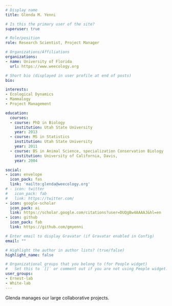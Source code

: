 ```yaml
---
# Display name
title: Glenda M. Yenni

# Is this the primary user of the site?
superuser: true

# Role/position
role: Research Scientist, Project Manager

# Organizations/Affiliations
organizations:
- name: University of Florida
  url: https://www.weecology.org

# Short bio (displayed in user profile at end of posts)
bio: 

interests:
- Ecological Dynamics
- Mammalogy
- Project Management

education:
  courses:
  - course: PhD in Biology
    institution: Utah State University
    year: 2013
  - course: MS in Statistics
    institution: Utah State University
    year: 2011
  - course: BS in Animal Science, specialization Conservation Biology
    institution: University of California, Davis,
    year: 2004

social:
- icon: envelope
  icon_pack: fas
  link: 'mailto:glenda@weecology.org'
# - icon: twitter
#   icon_pack: fab
#   link: https://twitter.com/
- icon: google-scholar
  icon_pack: ai
  link: https://scholar.google.com/citations?user=DUQgBw4AAAAJ&hl=en
- icon: github
  icon_pack: fab
  link: https://github.com/gmyenni

# Enter email to display Gravatar (if Gravatar enabled in Config)
email: ""

# Highlight the author in author lists? (true/false)
highlight_name: false

# Organizational groups that you belong to (for People widget)
#   Set this to `[]` or comment out if you are not using People widget.
user_groups:
- Ernest-lab
- White-lab
---
```


Glenda manages our large collaborative projects.
